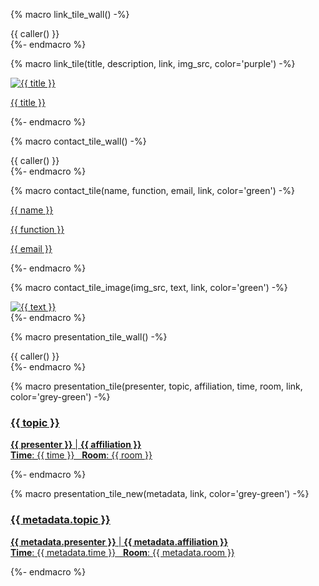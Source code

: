{% macro link_tile_wall() -%}
<div class="link-tile-wall">
    {{ caller() }}
</div>
{%- endmacro %}

{% macro link_tile(title, description, link, img_src, color='purple') -%}
<a class="link-tile tile-{{ color }}" title="{{ description }}" href="{{ link }}">
    <div class="tile-content">
        <div class="tile-image">
        <img src="{{ img_src }}" alt="{{ title }}" />
        </div>
        <p>{{ title }}</p>
    </div>
</a>
{%- endmacro %}


{% macro contact_tile_wall() -%}
<div class="contact-tile-wall">
    {{ caller() }}
</div>
{%- endmacro %}

{% macro contact_tile(name, function, email, link, color='green') -%}
<a class="contact-tile tile-{{ color }}" href="{{ link }}">
    <div class="tile-content">
        <span>
        <p class="contact-tile-name">{{ name }}</p>
        <p class="contact-tile-function">{{ function }}</p>
        <p class="contact-tile-email">{{ email }}</p>
        </span>
    </div>
</a>
{%- endmacro %}

{% macro contact_tile_image(img_src, text, link, color='green') -%}
<a class="contact-image-tile" href="{{ link }}">
    <div class="tile-content">
        <img src="{{ img_src }}" alt="{{ text }}" />
    </div>
</a>
{%- endmacro %}


{% macro presentation_tile_wall() -%}
<div class="presentation-tile-wall">
    {{ caller() }}
</div>
{%- endmacro %}

{% macro presentation_tile(presenter, topic, affiliation, time, room, link, color='grey-green') -%}
<a class="presentation-tile tile-{{ color }}" href="{{ link }}">
    <div class="tile-content">
        <span>
        <h3 class="presentation-tile-topic">{{ topic }}</h3>
        <p><strong>{{ presenter }}</strong> | <strong>{{ affiliation }}</strong><br/>
        <strong>Time</strong>: {{ time }} &nbsp; <strong>Room</strong>: {{ room }}</p>
        </span>
    </div>
</a>
{%- endmacro %}

{% macro presentation_tile_new(metadata, link, color='grey-green') -%}
<a class="presentation-tile tile-{{ color }}" href="{{ link }}">
    <div class="tile-content">
        <span>
        <h3 class="presentation-tile-topic">{{ metadata.topic }}</h3>
        <p><strong>{{ metadata.presenter }}</strong> | <strong>{{ metadata.affiliation }}</strong><br/>
        <strong>Time</strong>: {{ metadata.time }} &nbsp; <strong>Room</strong>: {{ metadata.room }}</p>
        </span>
    </div>
</a>
{%- endmacro %}